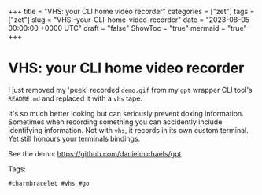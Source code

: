 +++
title = "VHS: your CLI home video recorder"
categories = ["zet"]
tags = ["zet"]
slug = "VHS:-your-CLI-home-video-recorder"
date = "2023-08-05 00:00:00 +0000 UTC"
draft = "false"
ShowToc = "true"
mermaid = "true"
+++

# VHS: your CLI home video recorder

I just removed my 'peek' recorded `demo.gif` from my `gpt` wrapper CLI tool's `README.md` and replaced it 
with a `vhs` tape.

It's so much better looking but can seriously prevent doxing information. Sometimes when recording something you 
can accidently include identifying information. Not with `vhs`, it records in its own custom terminal. Yet still 
honours your terminals bindings.

See the demo: <https://github.com/danielmichaels/gpt>

Tags:

    #charmbracelet #vhs #go

